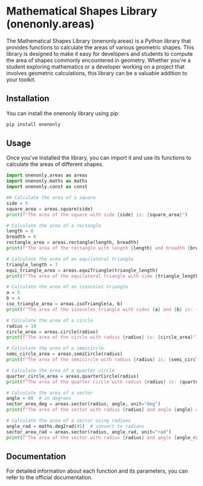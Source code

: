 # Mathematical Shapes Library (onenonly.areas)
The Mathematical Shapes Library (onenonly.areas) is a Python library that provides functions to calculate the areas of various geometric shapes. This library is designed to make it easy for developers and students to compute the area of shapes commonly encountered in geometry. Whether you're a student exploring mathematics or a developer working on a project that involves geometric calculations, this library can be a valuable addition to your toolkit.

## Installation
You can install the onenonly library using pip:

```bash
pip install onenonly
```
## Usage
Once you've installed the library, you can import it and use its functions to calculate the areas of different shapes.

```python
import onenonly.areas as areas
import onenonly.maths as maths
import onenonly.const as const

## Calculate the area of a square
side = 5
square_area = areas.square(side)
print(f"The area of the square with side {side} is: {square_area}")

# Calculate the area of a rectangle
length = 8
breadth = 6
rectangle_area = areas.rectangle(length, breadth)
print(f"The area of the rectangle with length {length} and breadth {breadth} is: {rectangle_area}")

# Calculate the area of an equilateral triangle
triangle_length = 7
equi_triangle_area = areas.equiTriangle(triangle_length)
print(f"The area of the equilateral triangle with side {triangle_length} is: {equi_triangle_area}")

# Calculate the area of an isosceles triangle
a = 5
b = 4
iso_triangle_area = areas.isoTriangle(a, b)
print(f"The area of the isosceles triangle with sides {a} and {b} is: {iso_triangle_area}")

# Calculate the area of a circle
radius = 10
circle_area = areas.circle(radius)
print(f"The area of the circle with radius {radius} is: {circle_area}")

# Calculate the area of a semicircle
semi_circle_area = areas.semiCircle(radius)
print(f"The area of the semicircle with radius {radius} is: {semi_circle_area}")

# Calculate the area of a quarter circle
quarter_circle_area = areas.quarterCircle(radius)
print(f"The area of the quarter circle with radius {radius} is: {quarter_circle_area}")

# Calculate the area of a sector
angle = 60  # in degrees
sector_area_deg = areas.sector(radius, angle, unit="deg")
print(f"The area of the sector with radius {radius} and angle {angle} degrees is: {sector_area_deg}")

# Calculate the area of a sector using radians
angle_rad = maths.deg2rad(45)  # convert to radians
sector_area_rad = areas.sector(radius, angle_rad, unit="rad")
print(f"The area of the sector with radius {radius} and angle {angle_rad} radians is: {sector_area_rad}")
```

## Documentation
For detailed information about each function and its parameters, you can refer to the official documentation.
